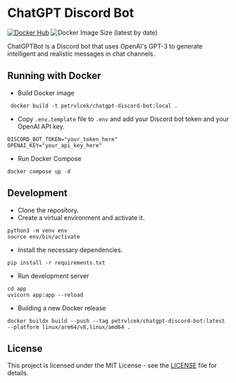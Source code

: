 # ChatGPT Discord Bot

[![Docker Hub](https://img.shields.io/badge/%20-DockerHub-blue?logo=docker&style=plastic)](https://hub.docker.com/r/petrvlcek/chatgpt-discord-bot)
![Docker Image Size (latest by date)](https://img.shields.io/docker/image-size/petrvlcek/chatgpt-discord-bot?sort=date&style=plastic)

ChatGPTBot is a Discord bot that uses OpenAI's GPT-3 to generate intelligent and realistic messages in chat channels.

## Running with Docker

* Build Docker image

```shell
 docker build -t petrvlcek/chatgpt-discord-bot:local . 
```

* Copy `.env.template` file to `.env` and add your Discord bot token and your OpenAI API key.

```
DISCORD_BOT_TOKEN="your_token_here"
OPENAI_KEY="your_api_key_here"
```

* Run Docker Compose
```shell
docker compose up -d
```

## Development

* Clone the repository.
* Create a virtual environment and activate it.

```shell
python3 -m venv env
source env/bin/activate
```

* Install the necessary dependencies.
```shell
pip install -r requirements.txt
```

* Run development server
```shell
cd app
uvicorn app:app --reload
```

* Building a new Docker release

```shell
docker buildx build --push --tag petrvlcek/chatgpt-discord-bot:latest --platform linux/arm64/v8,linux/amd64 .
```
## License

This project is licensed under the MIT License - see the [LICENSE](LICENSE) file for details.